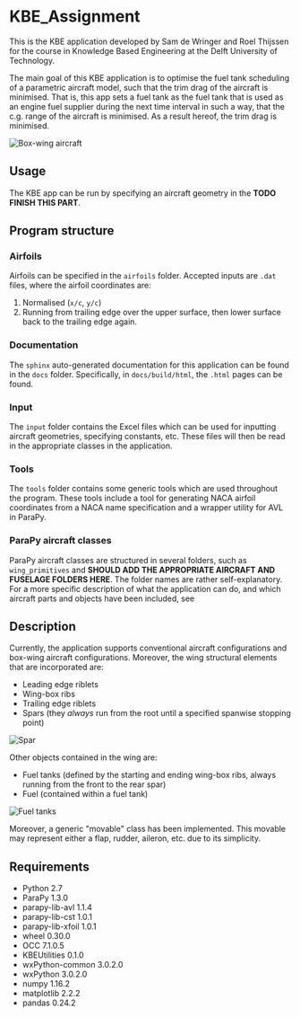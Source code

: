 # KBE_Assignment
This is the KBE application developed by Sam de Wringer and Roel Thijssen 
for the course in Knowledge Based Engineering at the Delft University of 
Technology. 

The main goal of this KBE application is to optimise the fuel tank 
scheduling of a parametric aircraft model, such that the trim drag of the 
aircraft is minimised. That is, this app sets a fuel tank as the fuel tank 
that is used as an engine fuel supplier during the next time interval in 
such a way, that the c.g. range of the aircraft is minimised. As a result 
hereof, the trim drag is minimised. 

![Box-wing aircraft](https://www.aviationcv.com/aviation-blog/wp-content/uploads/2015/06/composite_1a_original_full_0.jpg)

## Usage 
The KBE app can be run by specifying an aircraft geometry in the 
**TODO FINISH THIS PART**.

## Program structure
### Airfoils
Airfoils can be specified in the `airfoils` folder. Accepted inputs are `.dat`
files, where the airfoil coordinates are:
1. Normalised (`x/c`, `y/c`)
1. Running from trailing edge over the upper surface, then lower surface back
to the trailing edge again. 

### Documentation
The `sphinx` auto-generated documentation for this application can be found 
in the `docs` folder. Specifically, in `docs/build/html`, the `.html` pages 
can be found. 

### Input
The `input` folder contains the Excel files which can be used for inputting 
aircraft geometries, specifying constants, etc. These files will then be 
read in the appropriate classes in the application.

### Tools
The `tools` folder contains some generic tools which are used throughout the
program. These tools include a tool for generating NACA airfoil coordinates 
from a NACA name specification and a wrapper utility for AVL in ParaPy.

### ParaPy aircraft classes
ParaPy aircraft classes are structured in several folders, such as 
`wing_primitives` and **SHOULD ADD THE APPROPRIATE AIRCRAFT AND FUSELAGE 
FOLDERS HERE**. The folder names are rather self-explanatory. For a more 
specific description of what the application can do, and which aircraft 
parts and objects have been included, see 

## Description
Currently, the application supports conventional aircraft configurations and
box-wing aircraft configurations. Moreover, the wing structural elements 
that are incorporated are:
* Leading edge riblets
* Wing-box ribs
* Trailing edge riblets
* Spars (they *always* run from the root until a specified spanwise 
stopping point)

![Spar](https://qph.fs.quoracdn.net/main-qimg-534e03e3d6f8c2ad03815320c2accc64)

Other objects contained in the wing are:
* Fuel tanks (defined by the starting and ending wing-box ribs, always 
running from the front to the rear spar)
* Fuel (contained within a fuel tank)

![Fuel tanks](https://i.stack.imgur.com/3dKuE.jpg)

Moreover, a generic "movable" class has been implemented. This movable may 
represent either a flap, rudder, aileron, etc. due to its simplicity.
 

 
## Requirements
* Python 2.7
* ParaPy 1.3.0
* parapy-lib-avl 1.1.4
* parapy-lib-cst 1.0.1
* parapy-lib-xfoil 1.0.1
* wheel 0.30.0
* OCC 7.1.0.5
* KBEUtilities 0.1.0
* wxPython-common 3.0.2.0
* wxPython 3.0.2.0
* numpy 1.16.2
* matplotlib 2.2.2
* pandas 0.24.2
 
